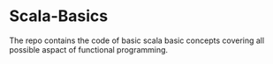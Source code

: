 # Scala-Basics
The repo contains the code of basic scala basic concepts covering all possible aspact of functional programming.
